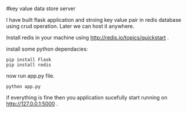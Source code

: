 #key value data store server

I have built flask application and stroing key value pair in redis database using crud operation. Later we can host it anywhere.

Install redis in your machine using http://redis.io/topics/quickstart .

install some python dependacies:

```
pip install Flask
pip install redis
```
now run app.py file.

```
python app.py
```

if everything is fine then you application sucefully start running on http://127.0.0.1:5000 .

